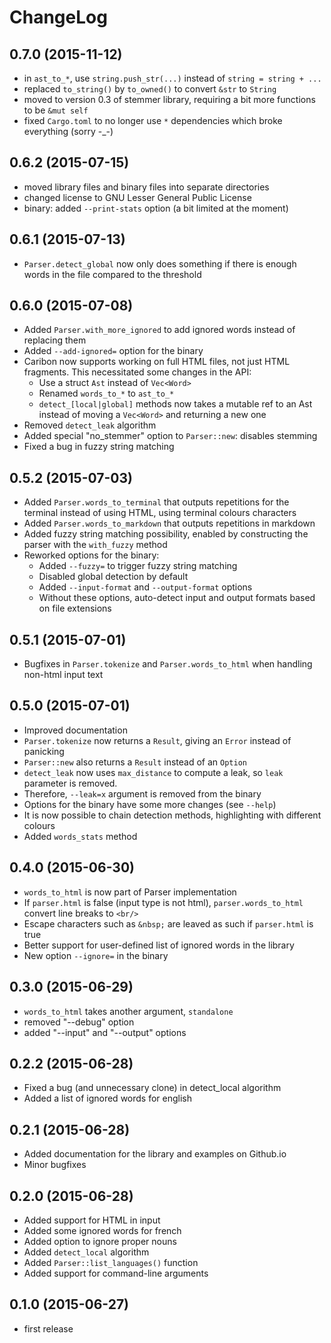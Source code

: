 ChangeLog
=========

0.7.0 (2015-11-12)
------------------
* in `ast_to_*`, use `string.push_str(...)` instead of `string =
  string + ...`
* replaced `to_string()` by `to_owned()` to convert `&str` to `String`
* moved to version 0.3 of stemmer library, requiring a bit more
functions to be `&mut self`
* fixed `Cargo.toml` to no longer use `*` dependencies which broke
  everything (sorry -_-)


0.6.2 (2015-07-15)
------------------
* moved library files and binary files into separate directories
* changed license to GNU Lesser General Public License
* binary: added `--print-stats` option (a bit limited at the moment)

0.6.1 (2015-07-13)
------------------
* `Parser.detect_global` now only does something if there is enough
  words in the file compared to the threshold

0.6.0 (2015-07-08)
------------------
* Added `Parser.with_more_ignored` to add ignored words instead of replacing them
* Added `--add-ignored=` option for the binary
* Caribon now supports working on full HTML files, not just HTML
  fragments. This necessitated some changes in the API:
   * Use a struct `Ast` instead of `Vec<Word>`
   * Renamed `words_to_*` to `ast_to_*`
   * `detect_[local|global]` methods now takes a mutable ref to an Ast
   instead of moving a `Vec<Word>` and returning a new one
* Removed `detect_leak` algorithm
* Added special "no_stemmer" option to `Parser::new`: disables
stemming
* Fixed a bug in fuzzy string matching



0.5.2 (2015-07-03)
------------------
* Added `Parser.words_to_terminal` that outputs repetitions for the
terminal instead of using HTML, using terminal colours characters
* Added `Parser.words_to_markdown` that outputs repetitions in
markdown
* Added fuzzy string matching possibility, enabled by constructing the
parser with the `with_fuzzy` method
* Reworked options for the binary:
  * Added `--fuzzy=` to trigger fuzzy string matching
  * Disabled global detection by default
  * Added `--input-format` and `--output-format` options
  * Without these options, auto-detect input and output formats based
    on file extensions

0.5.1 (2015-07-01)
------------------
* Bugfixes in `Parser.tokenize` and `Parser.words_to_html` when
  handling non-html input text

0.5.0 (2015-07-01)
------------------
* Improved documentation
* `Parser.tokenize` now returns a `Result`, giving an `Error` instead of
panicking
* `Parser::new` also returns a `Result` instead of an `Option`
* `detect_leak` now uses `max_distance` to compute a leak, so `leak`
parameter is removed.
* Therefore, `--leak=x` argument is removed from the binary
* Options for the binary have some more changes (see `--help`)
* It is now possible to chain detection methods, highlighting
with different colours
* Added `words_stats` method



0.4.0 (2015-06-30)
------------------
* `words_to_html` is now part of Parser implementation
* If `parser.html` is false (input type is not html),
  `parser.words_to_html` convert line breaks to `<br/>`
* Escape characters such as `&nbsp;` are leaved as such if
  `parser.html` is true
* Better support for user-defined list of ignored words in the library
* New option `--ignore=` in the binary
  

0.3.0 (2015-06-29)
------------------
* `words_to_html` takes another argument, `standalone`
* removed "--debug" option
* added "--input" and "--output" options

0.2.2 (2015-06-28)
------------------
* Fixed a bug (and unnecessary clone) in detect_local algorithm
* Added a list of ignored words for english

0.2.1 (2015-06-28)
------------------
* Added documentation for the library and examples on Github.io
* Minor bugfixes

0.2.0 (2015-06-28)
------------------
* Added support for HTML in input
* Added some ignored words for french
* Added option to ignore proper nouns
* Added `detect_local` algorithm
* Added `Parser::list_languages()` function
* Added support for command-line arguments

0.1.0 (2015-06-27)
------------------

* first release
